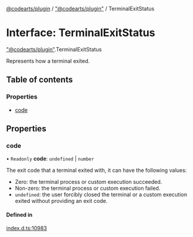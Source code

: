 [@codearts/plugin](../README.md) / ["@codearts/plugin"](../modules/_codearts_plugin_.md) / TerminalExitStatus

# Interface: TerminalExitStatus

["@codearts/plugin"](../modules/_codearts_plugin_.md).TerminalExitStatus

Represents how a terminal exited.

## Table of contents

### Properties

- [code](codearts_plugin_.TerminalExitStatus.md#code)

## Properties

### code

• `Readonly` **code**: `undefined` \| `number`

The exit code that a terminal exited with, it can have the following values:
- Zero: the terminal process or custom execution succeeded.
- Non-zero: the terminal process or custom execution failed.
- `undefined`: the user forcibly closed the terminal or a custom execution exited
  without providing an exit code.

#### Defined in

[index.d.ts:10983](https://github.com/huaweicloud/cloudide-plugin-api/blob/5055bbd/index.d.ts#L10983)
